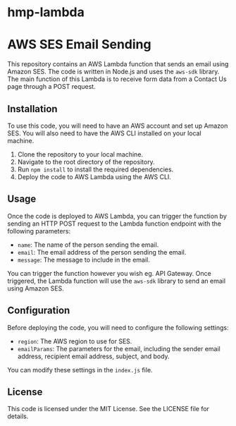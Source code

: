 # hmp-lambda

# AWS SES Email Sending

This repository contains an AWS Lambda function that sends an email using Amazon SES. The code is written in Node.js and uses the `aws-sdk` library. The main function of this Lambda is to receive form data from a Contact Us page through a POST request.

## Installation

To use this code, you will need to have an AWS account and set up Amazon SES. You will also need to have the AWS CLI installed on your local machine.

1. Clone the repository to your local machine.
2. Navigate to the root directory of the repository.
3. Run `npm install` to install the required dependencies.
4. Deploy the code to AWS Lambda using the AWS CLI.

## Usage

Once the code is deployed to AWS Lambda, you can trigger the function by sending an HTTP POST request to the Lambda function endpoint with the following parameters:

- `name`: The name of the person sending the email.
- `email`: The email address of the person sending the email.
- `message`: The message to include in the email.

You can trigger the function however you wish eg. API Gateway. Once triggered, the Lambda function will use the `aws-sdk` library to send an email using Amazon SES.

## Configuration

Before deploying the code, you will need to configure the following settings:

- `region`: The AWS region to use for SES.
- `emailParams`: The parameters for the email, including the sender email address, recipient email address, subject, and body.

You can modify these settings in the `index.js` file.

## License

This code is licensed under the MIT License. See the LICENSE file for details.
